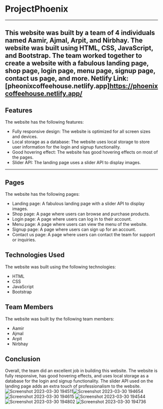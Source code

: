 # ProjectPhoenix
---------------------
This website was built by a team of 4 individuals named Aamir, Ajmal, Arpit, and Nirbhay. The website was built using HTML, CSS, JavaScript, and Bootstrap. The team worked together to create a website with a fabulous landing page, shop page, login page, menu page, signup page, contact us page, and more. Netlify Link: [pheonixcoffeehouse.netlify.app]https://phoenixcoffeehouse.netlify.app/
-----------------------------------------------------------------------------------------------------------------------------------------------------------------------

Features
-------------
The website has the following features:

- Fully responsive design: The website is optimized for all screen sizes and devices.
- Local storage as a database: The website uses local storage to store user information for the login and signup functionality.
- Good hovering effect: The website has good hovering effects on most of the pages.
- Slider API: The landing page uses a slider API to display images.

-------------------------------------------------------------------
Pages
-------
The website has the following pages:

- Landing page: A fabulous landing page with a slider API to display images.
- Shop page: A page where users can browse and purchase products.
- Login page: A page where users can log in to their account.
- Menu page: A page where users can view the menu of the website.
- Signup page: A page where users can sign up for an account.
- Contact us page: A page where users can contact the team for support or inquiries.

Technologies Used
-----------------
The website was built using the following technologies:

- HTML
- CSS
- JavaScript
- Bootstrap

Team Members
------------
The website was built by the following team members:

- Aamir
- Ajmal
- Arpit
- Nirbhay

Conclusion
------------
Overall, the team did an excellent job in building this website. The website is fully responsive, has good hovering effects, and uses local storage as a database for the login and signup functionality. The slider API used on the landing page adds an extra touch of professionalism to the website.![Screenshot 2023-03-30 194511](https://user-images.githubusercontent.com/99859216/228865848-ab3b73e4-9029-4c6a-8e1c-17567c855bd4.jpg)![Screenshot 2023-03-30 194654](https://user-images.githubusercontent.com/99859216/228866006-06ccf6f0-953c-4b6a-b384-ed840d561159.jpg)
![Screenshot 2023-03-30 194615](https://user-images.githubusercontent.com/99859216/228866016-53f76207-d8f8-44ec-b466-5cf6c6d60c39.jpg)
![Screenshot 2023-03-30 194544](https://user-images.githubusercontent.com/99859216/228866019-e3019451-a533-4a5e-9ee6-dc57d26f3907.jpg)
![Screenshot 2023-03-30 194802](https://user-images.githubusercontent.com/99859216/228866023-e7c84456-41e0-4ea0-86e4-8b097b116c73.jpg)
![Screenshot 2023-03-30 194736](https://user-images.githubusercontent.com/99859216/228866025-058f23d5-1c98-40e7-8360-490b974de3f4.jpg)

